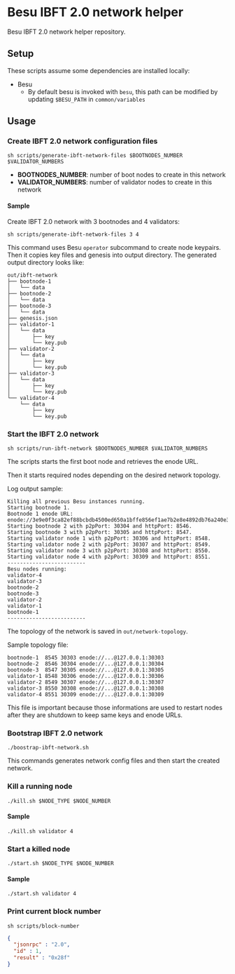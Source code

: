 # Besu IBFT 2.0 network helper

Besu IBFT 2.0 network helper repository.

## Setup

These scripts assume some dependencies are installed locally:

- Besu
  - By default besu is invoked with `besu`, this path can be modified by updating `$BESU_PATH` in `common/variables`

## Usage

### Create IBFT 2.0 network configuration files

```shell
sh scripts/generate-ibft-network-files $BOOTNODES_NUMBER $VALIDATOR_NUMBERS
```

- **BOOTNODES_NUMBER**: number of boot nodes to create in this network
- **VALIDATOR_NUMBERS**: number of validator nodes to create in this network

#### Sample

Create IBFT 2.0 network with 3 bootnodes and 4 validators:

```shell
sh scripts/generate-ibft-network-files 3 4
```

This command uses Besu `operator` subcommand to create node keypairs. Then it copies key files and genesis into output directory. The generated output directory looks like:

```
out/ibft-network
├── bootnode-1
│   └── data
├── bootnode-2
│   └── data
├── bootnode-3
│   └── data
├── genesis.json
├── validator-1
│   └── data
│       ├── key
│       └── key.pub
├── validator-2
│   └── data
│       ├── key
│       └── key.pub
├── validator-3
│   └── data
│       ├── key
│       └── key.pub
└── validator-4
    └── data
        ├── key
        └── key.pub
```



### Start the IBFT 2.0 network

```shell
sh scripts/run-ibft-network $BOOTNODES_NUMBER $VALIDATOR_NUMBERS
```

The scripts starts the first boot node and retrieves the enode URL.

Then it starts required nodes depending on the desired network topology.

Log output sample:

```
Killing all previous Besu instances running.
Starting bootnode 1.
Bootnode 1 enode URL: enode://3e9e0f3ca82ef88bcbdb4500ed650a1bffe856ef1ae7b2e8e4892db76a240e3d3d10a416c65ef065609e4a022410f2dab24804eeb82f8616e9b86fb1fe0494ed@127.0.0.1:30303
Starting bootnode 2 with p2pPort: 30304 and httpPort: 8546.
Starting bootnode 3 with p2pPort: 30305 and httpPort: 8547.
Starting validator node 1 with p2pPort: 30306 and httpPort: 8548.
Starting validator node 2 with p2pPort: 30307 and httpPort: 8549.
Starting validator node 3 with p2pPort: 30308 and httpPort: 8550.
Starting validator node 4 with p2pPort: 30309 and httpPort: 8551.
-------------------------
Besu nodes running:
validator-4
validator-3
bootnode-2
bootnode-3
validator-2
validator-1
bootnode-1
-------------------------
```



The topology of the network is saved in `out/network-topology`.

Sample topology file:

```
bootnode-1  8545 30303 enode://...@127.0.0.1:30303
bootnode-2  8546 30304 enode://...@127.0.0.1:30304
bootnode-3  8547 30305 enode://...@127.0.0.1:30305
validator-1 8548 30306 enode://...@127.0.0.1:30306
validator-2 8549 30307 enode://...@127.0.0.1:30307
validator-3 8550 30308 enode://...@127.0.0.1:30308
validator-4 8551 30309 enode://...@127.0.0.1:30309
```

This file is important because those informations are used to restart nodes after they are shutdown to keep same keys and enode URLs.

### Bootstrap IBFT 2.0 network

```shell
./boostrap-ibft-network.sh
```

This commands generates network config files and then start the created network.

### Kill a running node

```shell
./kill.sh $NODE_TYPE $NODE_NUMBER
```

#### Sample

```shell
./kill.sh validator 4
```

### Start a killed node

```shell
./start.sh $NODE_TYPE $NODE_NUMBER
```

#### Sample

```shell
./start.sh validator 4
```

### Print current block number

```shell
sh scripts/block-number
```

```json
{
  "jsonrpc" : "2.0",
  "id" : 1,
  "result" : "0x28f"
}
```

